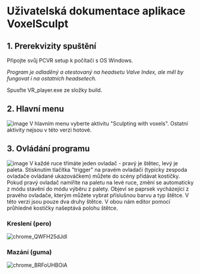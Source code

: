 # Uživatelská dokumentace aplikace VoxelSculpt

## 1. Prerekvizity spuštění

Připojte svůj PCVR setup k počítači s OS Windows. 

*Program je odladěný a otestovaný na headsetu Valve Index, ale měl by 
fungovat i na ostatních headsetech.* 

Spusťte VR_player.exe ze složky build.

## 2. Hlavní menu
![image](https://user-images.githubusercontent.com/46105170/216937321-9d0b2969-6af1-41b8-ad2d-450f9e660039.png)
V hlavním menu vyberte aktivitu "Sculpting with voxels". Ostatní aktivity nejsou v této verzi hotové.

## 3. Ovládání programu
![image](https://user-images.githubusercontent.com/46105170/216937735-ca4be23c-47fc-4fd0-896b-f53b7d5bc50d.png)
V každé ruce třímáte jeden ovladač - pravý je štětec, levý je paleta. Stisknutím tlačítka "trigger" na pravém ovladači (typicky zespoda ovladače ovládané ukazováčkem) můžete do scény přidávat kostičky. Pokud pravý ovladač namíříte na paletu na levé ruce, změní se automaticky z módu stavění do módu výběru z palety. Objeví se paprsek vycházející z pravého ovladače, kterým můžete vybrat příslušnou barvu a typ štětce. V této verzi jsou pouze dva druhy štětce. V obou nám editor pomocí průhledné kostičky našeptává polohu štětce.

### Kreslení (pero)
![chrome_QWFH25dJdl](https://user-images.githubusercontent.com/46105170/216939822-40eb4f31-59d9-45bc-988b-e9afe1acbda7.gif)

### Mazání (guma)
![chrome_BRFoUHBOiA](https://user-images.githubusercontent.com/46105170/216940522-91460e14-4c85-4b73-a95f-dbb288453b2a.gif)
